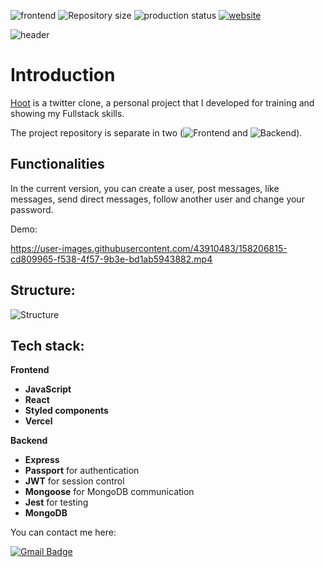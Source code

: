 <p align="start">
  <img alt="frontend" src="https://img.shields.io/badge/app-Frontend-red">

  <img alt="Repository size" src="https://img.shields.io/github/repo-size/mlamarques/hoot-app">
  
  <img src="https://img.shields.io/github/deployments/mlamarques/hoot-app/Production " alt="production status">
  
  <a href="https://hoot-app.vercel.app">
    <img alt="website" src="https://img.shields.io/badge/Website-white">
  </a>
</p>

<!-- <p align="center"><img src="https://user-images.githubusercontent.com/43910483/157722999-95f32943-f6ea-4576-920a-8a5bc4615bf4.png" alt="Hoot-logo" title="Hoot-logo" /></p> -->
![header](https://user-images.githubusercontent.com/43910483/157725366-2eb821bd-a413-4088-b940-c9fe8da359c8.png)

# Introduction
[Hoot](https://hoot-app.vercel.app) is a twitter clone, a personal project that I developed for training and showing my Fullstack skills.

The project repository is separate in two (![Frontend](https://github.com/mlamarques/hoot-app) and ![Backend](https://github.com/mlamarques/api-hoot)).

## Functionalities

In the current version, you can create a user, post messages, like messages, send direct messages, follow another user and change your password.

Demo:
<!-- Old version -->
<!-- https://user-images.githubusercontent.com/43910483/157718113-ed1512d2-8e83-485d-8d03-5082180c9971.mp4 -->

<!-- New version -->

https://user-images.githubusercontent.com/43910483/158206815-cd809965-f538-4f57-9b3e-bd1ab5943882.mp4



## Structure:

![Structure](https://user-images.githubusercontent.com/43910483/157724338-546e0bf7-755f-4304-99c8-81a637bc80a1.jpg)

## Tech stack:
**Frontend**
- **JavaScript**
- **React**
- **Styled components**
- **Vercel**

**Backend**
- **Express**
- **Passport** for authentication
- **JWT** for session control
- **Mongoose** for MongoDB communication
- **Jest** for testing
- **MongoDB**

You can contact me here:

[![Gmail Badge](https://img.shields.io/badge/-lamarques.marcos@gmail.com-c14438?style=flat-square&logo=Gmail&logoColor=white&link=mailto:lamarques.marcos@gmail.com)](mailto:lamarques.marcos@gmail.com)
